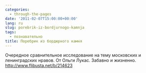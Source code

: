 ```yaml
---
categories:
  - through-the-pages
date: '2011-02-07T15:00:00+00:00'
lang: ru
slug: porebrik-iz-bordjurnogo-kamnja
tags:
  - познавательно
title: Поребрик из бордюрного камня
---
```




Очередное сравнительное исследование на тему московских и ленинградских нравов. От Ольги Лукас. Забавно и жизненно. http://www.flibusta.net/b/214623